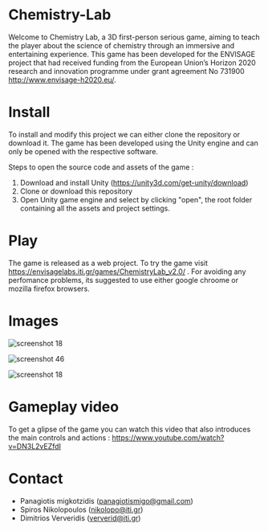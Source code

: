 # Chemistry-Lab

Welcome to Chemistry Lab, a 3D first-person serious game, aiming to teach the player about the science of chemistry through an immersive and entertaining experience.
This game has been developed for the ENVISAGE project that had received funding from the European Union’s Horizon 2020 research and innovation programme under grant agreement No 731900 
http://www.envisage-h2020.eu/.

# Install

To install and modify this project we can either clone the repository or download it. The game has been developed using the Unity engine and can only be opened with the respective software.

Steps to open the source code and assets of the game :
1) Download and install Unity (https://unity3d.com/get-unity/download)
2) Clone or download this repository
3) Open Unity game engine and select by clicking "open", the root folder containing all the assets and project settings.

# Play

The game is released as a web project. To try the game visit https://envisagelabs.iti.gr/games/ChemistryLab_v2.0/ .
For avoiding any perfomance problems, its suggested to use either google chroome or mozilla firefox browsers.

# Images

![screenshot 18](https://user-images.githubusercontent.com/15057375/37338513-59133100-26c0-11e8-8845-2038d3e23ae7.png)

![screenshot 46](https://user-images.githubusercontent.com/15057375/42884433-005457ba-8aa7-11e8-9b5f-5c55928aa79a.png)

![screenshot 18](https://user-images.githubusercontent.com/15057375/42884286-a056db3a-8aa6-11e8-8f10-6db0e38d3e9c.png)

# Gameplay video

To get a glipse of the game you can watch this video that also introduces the main controls and actions :
https://www.youtube.com/watch?v=DN3L2vEZfdI

# Contact

- Panagiotis migkotzidis (panagiotismigo@gmail.com)
- Spiros Nikolopoulos (nikolopo@iti.gr)
- Dimitrios Ververidis (ververid@iti.gr)
